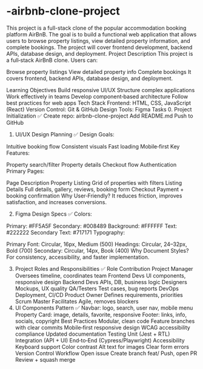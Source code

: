 # -airbnb-clone-project
This project is a full-stack clone of the popular accommodation booking platform AirBnB. The goal is to build a functional web application that allows users to browse property listings, view detailed property information, and complete bookings. The project will cover frontend development, backend APIs, database design, and deployment.
Project Description
This project is a full‑stack AirBnB clone. Users can:

Browse property listings
View detailed property info
Complete bookings
It covers frontend, backend APIs, database design, and deployment.

Learning Objectives
Build responsive UI/UX
Structure complex applications
Work effectively in teams
Develop component‑based architecture
Follow best practices for web apps
Tech Stack
Frontend: HTML, CSS, JavaScript (React)
Version Control: Git & GitHub
Design Tools: Figma
Tasks
0. Project Initialization ✅
Create repo: airbnb-clone-project
Add README.md
Push to GitHub
1. UI/UX Design Planning ✅
Design Goals:

Intuitive booking flow
Consistent visuals
Fast loading
Mobile‑first
Key Features:

Property search/filter
Property details
Checkout flow
Authentication
Primary Pages:

Page	Description
Property Listing	Grid of properties with filters
Listing Details	Full details, gallery, reviews, booking form
Checkout	Payment + booking confirmation
Why User‑Friendly? It reduces friction, improves satisfaction, and increases conversions.

2. Figma Design Specs ✅
Colors:

Primary: #FF5A5F
Secondary: #008489
Background: #FFFFFF
Text: #222222
Secondary Text: #717171
Typography:

Primary Font: Circular, 16px, Medium (500)
Headings: Circular, 24–32px, Bold (700)
Secondary: Circular, 14px, Book (400)
Why Document Styles? For consistency, accessibility, and faster implementation.

3. Project Roles and Responsibilities ✅
Role	Contribution
Project Manager	Oversees timeline, coordinates team
Frontend Devs	UI components, responsive design
Backend Devs	APIs, DB, business logic
Designers	Mockups, UX quality
QA/Testers	Test cases, bug reports
DevOps	Deployment, CI/CD
Product Owner	Defines requirements, priorities
Scrum Master	Facilitates Agile, removes blockers
4. UI Components Pattern ✅
Navbar: logo, search, user nav, mobile menu
Property Card: image, details, favorite, responsive
Footer: links, info, socials, copyright
Best Practices
Modular, clean code
Feature branches with clear commits
Mobile‑first responsive design
WCAG accessibility compliance
Updated documentation
Testing
Unit (Jest + RTL)
Integration (API + UI)
End‑to‑End (Cypress/Playwright)
Accessibility
Keyboard support
Color contrast
Alt text for images
Clear form errors
Version Control Workflow
Open issue
Create branch feat/<name>
Push, open PR
Review + squash merge
